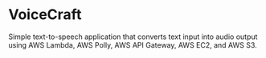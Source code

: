# VoiceCraft

Simple text-to-speech application that converts text input into audio output using AWS Lambda, AWS Polly, AWS API Gateway, AWS EC2, and AWS S3.

